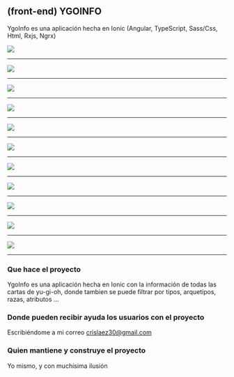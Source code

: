 ## (front-end) YGOINFO

YgoInfo es una aplicación hecha en Ionic (Angular, TypeScript, Sass/Css, Html, Rxjs, Ngrx)

<img src="https://github.com/crislaez/YgoInfo/blob/master/src/assets/images/ygoInfo_1.jpg" />
<hr>
<img src="https://github.com/crislaez/YgoInfo/blob/master/src/assets/images/ygoInfo_2.jpg" />
<hr>
<img src="https://github.com/crislaez/YgoInfo/blob/master/src/assets/images/ygoInfo_3.PNG" />
<hr>
<img src="https://github.com/crislaez/YgoInfo/blob/master/src/assets/images/ygoInfo_4.PNG" />
<hr>
<img src="https://github.com/crislaez/YgoInfo/blob/master/src/assets/images/ygoInfo_5.jpg" />
<hr>
<img src="https://github.com/crislaez/YgoInfo/blob/master/src/assets/images/ygoInfo_6.jpg" />
<hr>
<img src="https://github.com/crislaez/YgoInfo/blob/master/src/assets/images/ygoInfo_7.PNG" />
<hr>
<img src="https://github.com/crislaez/YgoInfo/blob/master/src/assets/images/ygoInfo_8.jpg" />
<hr>
<img src="https://github.com/crislaez/YgoInfo/blob/master/src/assets/images/ygoInfo_9.PNG" />
<hr>
<img src="https://github.com/crislaez/YgoInfo/blob/master/src/assets/images/ygoInfo_10.jpg" />
<hr>
<img src="https://github.com/crislaez/YgoInfo/blob/master/src/assets/images/ygoInfo_11.jpg" />
<hr>

### Que hace el proyecto

YgoInfo es una aplicación hecha en Ionic con la información de todas las cartas de yu-gi-oh, donde tambien
se puede filtrar por tipos, arquetipos, razas, atributos ... 
 
### Donde pueden recibir ayuda los usuarios con el proyecto
 
Escribiéndome a mi correo crislaez30@gmail.com

### Quien mantiene y construye el proyecto

Yo mismo, y con muchísima ilusión

